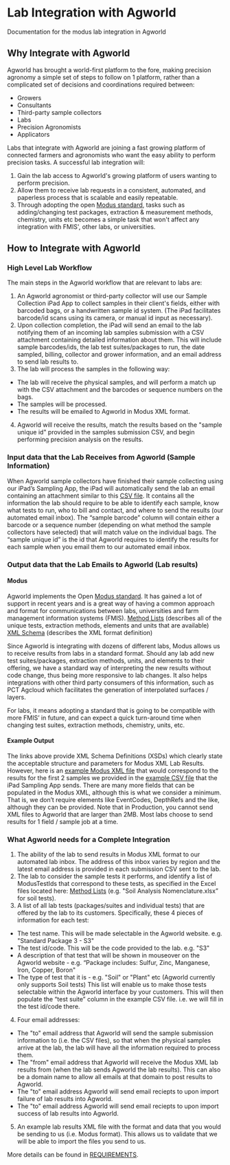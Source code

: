 <!--
   Copyright Almanac (Semios, AgWorld)
   Licensed under the Apache License, Version 2.0 (the "License");
   you may not use this file except in compliance with the License.
   You may obtain a copy of the License at

       http://www.apache.org/licenses/LICENSE-2.0

   Unless required by applicable law or agreed to in writing, software
   distributed under the License is distributed on an "AS IS" BASIS,
   WITHOUT WARRANTIES OR CONDITIONS OF ANY KIND, either express or implied.
   See the License for the specific language governing permissions and
   limitations under the License.
-->
# Lab Integration with Agworld
Documentation for the modus lab integration in Agworld

## Why Integrate with Agworld
Agworld has brought a world-first platform to the fore, making precision agronomy a simple set of steps to follow on 1 platform, rather than a complicated set of decisions and coordinations required between:
- Growers
- Consultants
- Third-party sample collectors
- Labs
- Precision Agronomists
- Applicators

Labs that integrate with Agworld are joining a fast growing platform of connected farmers and agronomists who want the easy ability to perform precision tasks. A successful lab integration will:
1. Gain the lab access to Agworld's growing platform of users wanting to perform precision.
2. Allow them to receive lab requests in a consistent, automated, and paperless process that is scalable and easily repeatable.
3. Through adopting the open [Modus standard](https://github.com/AgGateway/Modus), tasks such as adding/changing test packages, extraction & measurement methods, chemistry, units etc becomes a simple task that won't affect any integration with FMIS', other labs, or universities.

## How to Integrate with Agworld
### High Level Lab Workflow
The main steps in the Agworld workflow that are relevant to labs are:

1. An Agworld agronomist or third-party collector will use our Sample Collection iPad App to collect samples in their client's fields, either with barcoded bags, or a handwritten sample id system. (The iPad facilitates barcode/id scans using its camera, or manual id input as necessary).
2. Upon collection completion, the iPad will send an email to the lab notifying them of an incoming lab samples submission with a CSV attachment containing detailed information about them. This will include sample barcodes/ids, the lab test suites/packages to run, the date sampled, billing, collector and grower information, and an email address to send lab results to.
3. The lab will process the samples in the following way:
- The lab will receive the physical samples, and will perform a match up with the CSV attachment and the barcodes or sequence numbers on the bags.
- The samples will be processed.
- The results will be emailed to Agworld in Modus XML format.
4. Agworld will receive the results, match the results based on the "sample unique id" provided in the samples submission CSV, and begin performing precision analysis on the results.

### Input data that the Lab Receives from Agworld (Sample Information)
When Agworld sample collectors have finished their sample collecting using our iPad’s Sampling App, the iPad will automatically send the lab an email containing an attachment similar to this [CSV file](/example_submission_barcodes.csv). It contains all the information the lab should require to be able to identify each sample, know what tests to run, who to bill and contact, and where to send the results (our automated email inbox).
The “sample barcode” column will contain either a barcode or a sequence number (depending on what method the sample collectors have selected) that will match value on the individual bags. 
The “sample unique id” is the id that Agworld requires to identify the results for each sample when you email them to our automated email inbox.

### Output data that the Lab Emails to Agworld (Lab results)
#### Modus
Agworld implements the Open [Modus standard](https://github.com/AgGateway/Modus). It has gained a lot of support in recent years and is a great way of having a common approach and format for communications between labs, universities and farm management information systems (FMIS).
[Method Lists](https://github.com/AgGateway/Modus/tree/main/Method%20Lists/Modus%201)   (describes all of the unique tests, extraction methods, elements and units that are available)
[XML Schema](https://github.com/AgGateway/Modus/blob/main/Schema/Modus%201/modus_result.xsd)   (describes the XML format definition)

Since Agworld is integrating with dozens of different labs, Modus allows us to receive results from labs in a standard format. Should any lab add new test suites/packages, extraction methods, units, and elements to their offering, we have a standard way of interpreting the new results without code change, thus being more responsive to lab changes. It also helps integrations with other third party consumers of this information, such as PCT Agcloud which facilitates the generation of interpolated surfaces / layers.

For labs, it means adopting a standard that is going to be compatible with more FMIS’ in future, and can expect a quick turn-around time when changing test suites, extraction methods, chemistry, units, etc.

#### Example Output
The links above provide XML Schema Definitions (XSDs) which clearly state the acceptable structure and parameters for Modus XML Lab Results. However, here is an [example Modus XML file](/example_modus_result.xml) that would correspond to the results for the first 2 samples we provided in the [example CSV file](/example_submission.csv) that the iPad Sampling App sends. There are many more fields that can be populated in the Modus XML, although this is what we consider a minimum. That is, we don’t require elements like EventCodes, DepthRefs and the like, although they can be provided. Note that in Production, you cannot send XML files to Agworld that are larger than 2MB. Most labs choose to send results for 1 field / sample job at a time.

### What Agworld needs for a Complete Integration
1. The ability of the lab to send results in Modus XML format to our automated lab inbox. The address of this inbox varies by region and the latest email address is provided in each submission CSV sent to the lab.
2. The lab to consider the sample tests it performs, and identify a list of ModusTestIds that correspond to these tests, as specified in the Excel files located here: [Method Lists](https://github.com/AgGateway/Modus/tree/main/Method%20Lists/Modus%201) (e.g. "Soil Analysis Nomenclature.xlsx” for soil tests).
3. A list of all lab tests (packages/suites and individual tests) that are offered by the lab to its customers. Specifically, these 4 pieces of information for each test:
- The test name. This will be made selectable in the Agworld website. e.g. "Standard Package 3 - S3"
- The test id/code. This will be the code provided to the lab. e.g. "S3"
- A description of that test that will be shown in mouseover on the Agworld website - e.g. “Package includes: Sulfur, Zinc, Manganese, Iron, Copper, Boron"
- The type of test that it is - e.g. "Soil" or "Plant" etc (Agworld currently only supports Soil tests)
This list will enable us to make those tests selectable within the Agworld interface by your customers. This will then populate the “test suite” column in the example CSV file. i.e. we will fill in the test id/code there.
4. Four email addresses:
- The "to" email address that Agworld will send the sample submission information to (i.e. the CSV files), so that when the physical samples arrive at the lab, the lab will have all the information required to process them.
- The "from" email address that Agworld will receive the Modus XML lab results from (when the lab sends Agworld the lab results). This can also be a domain name to allow all emails at that domain to post results to Agworld.
- The "to" email address Agworld will send email reciepts to upon import failure of lab results into Agworld.
- The "to" email address Agworld will send email reciepts to upon import success of lab results into Agworld.
5. An example lab results XML file with the format and data that you would be sending to us (i.e. Modus format). This allows us to validate that we will be able to import the files you send to us.

More details can be found in [REQUIREMENTS](https://github.com/semiosBIO/modus-integration/blob/main/REQUIREMENTS.md).
